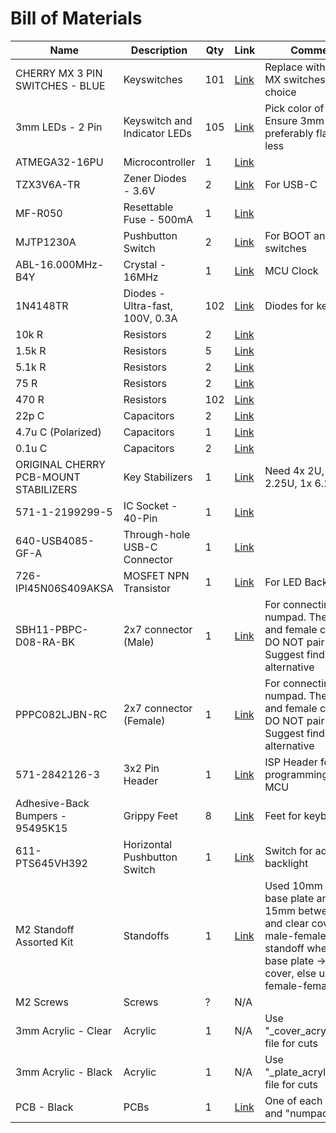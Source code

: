# Bill of Materials
|Name                                 |Description                    |Qty|Link                                                                                                                                                       |Comments                                                                                                                                                             |
|-------------------------------------|-------------------------------|---|-----------------------------------------------------------------------------------------------------------------------------------------------------------|---------------------------------------------------------------------------------------------------------------------------------------------------------------------|
|CHERRY MX 3 PIN SWITCHES - BLUE      |Keyswitches                    |101|[Link](https://kbdfans.com/collections/cherry-switches/products/cherry-mx-swtich?variant=36019543757)                                                              |Replace with 3-pin MX switches of choice                                                                                                                             |
|3mm LEDs - 2 Pin                     |Keyswitch and Indicator LEDs   |105|[Link](https://www.amazon.ca/DiCUNO-1000pcs-Emitting-Diffused-Assorted/dp/B07KGQMGY7)                                                                              |Pick color of choice. Ensure 3mm and preferably flange-less                                                                                                          |
|ATMEGA32-16PU                        |Microcontroller                |1  |[Link](https://www.mouser.ca/ProductDetail/Microchip-Technology-Atmel/ATMEGA32-16PU?qs=%2Fha2pyFaduhQ%252BjznIsBMMDD4Ut9L03lvWpPLOVxOvPMD5rMCDWFIcw%3D%3D)         |                                                                                                                                                                     |
|TZX3V6A-TR                           |Zener Diodes - 3.6V            |2  |[Link](https://www.mouser.ca/ProductDetail/Vishay-Semiconductors/TZX3V6A-TR?qs=oNDV51lhjENtvfdCBFOJTw%3D%3D)                                                       |For USB-C                                                                                                                                                            |
|MF-R050                              |Resettable Fuse - 500mA        |1  |[Link](https://www.mouser.ca/ProductDetail/Bourns/MF-R050?qs=A6omU7D3gEWzJRzbTsuTwA%3D%3D)                                                                         |                                                                                                                                                                     |
|MJTP1230A                            |Pushbutton Switch              |2  |[Link](https://www.mouser.ca/ProductDetail/Apem/MJTP1230A?qs=%2Fha2pyFaduipxfPB5lDqHfqXDM4njKwm508hyzSpFCUamyjFFlHdAQ%3D%3D)                                       |For BOOT and RESET switches                                                                                                                                          |
|ABL-16.000MHz-B4Y                    |Crystal - 16MHz                |1  |[Link](https://www.mouser.ca/ProductDetail/ABRACON/ABL-16000MHz-B4Y?qs=%2Fha2pyFaduicBcwqwdQ1HEGUX5ZF7IBYEFtpE2leoVOZgwPGCaR8TA%3D%3D)                             |MCU Clock                                                                                                                                                            |
|1N4148TR                             |Diodes - Ultra-fast, 100V, 0.3A|102|[Link](https://www.mouser.ca/ProductDetail/onsemi-Fairchild/1N4148TR?qs=%2Fha2pyFadugUatyoICGt8k2IKzLxziQ7N4eIbtxWJBk=)                                            |Diodes for keys                                                                                                                                                      |
|10k R                                |Resistors                      |2  |[Link](https://www.mouser.ca/ProductDetail/YAGEO/MFR-12FRF52-10K?qs=19cKSROHwrBLAZVjkXsohw%3D%3D)                                                                  |                                                                                                                                                                     |
|1.5k R                               |Resistors                      |5  |[Link](https://www.mouser.ca/ProductDetail/YAGEO/MFR-12FTF52-1K5?qs=oAGoVhmvjhypP%2FVrWmgF1g%3D%3D)                                                                |                                                                                                                                                                     |
|5.1k R                               |Resistors                      |2  |[Link](https://www.mouser.ca/ProductDetail/YAGEO/MFR-12FTF52-5K1?qs=oAGoVhmvjhy1wGcoKYGIuA%3D%3D)                                                                  |                                                                                                                                                                     |
|75 R                                 |Resistors                      |2  |[Link](https://www.mouser.ca/ProductDetail/YAGEO/CFR-12JR-52-75R?qs=%2Fha2pyFadugHs2BQM7MRzz%2F%2FIkne3TqzaZwLTCECnjPcWlUyfKY9aw%3D%3D)                            |                                                                                                                                                                     |
|470 R                                |Resistors                      |102|[Link](https://www.mouser.ca/ProductDetail/YAGEO/CFR-12JT-52-470R?qs=sGAEpiMZZMtG0KNrPCHnjXb9qW87MP8uBQR6Le236lY%3D)                                               |                                                                                                                                                                     |
|22p C                                |Capacitors                     |2  |[Link](https://www.mouser.ca/ProductDetail/Murata-Electronics/RCE5C2A220J0A2H03B?qs=%2Fha2pyFadug6UtGWlBwvMV6TLrN9jvwOkKjSPug4lUyMhXKRo1b6e1P4ekiGFOjq)            |                                                                                                                                                                     |
|4.7u C (Polarized)                   |Capacitors                     |1  |[Link](https://www.mouser.ca/ProductDetail/Nichicon/UMT1H4R7MDD1TP?qs=Q7H%2Fb6Evq9zwCrKrvu5SEQ%3D%3D)                                                              |                                                                                                                                                                     |
|0.1u C                               |Capacitors                     |2  |[Link](https://www.mouser.ca/ProductDetail/Murata-Electronics/RDER71H104K0M1H03A?qs=%2Fha2pyFadujgy%252BMgGTakhX3yFFVoBbBdSga7XNMVIKy7xlkUmRFhCEFdhCswaFol)        |                                                                                                                                                                     |
|ORIGINAL CHERRY PCB-MOUNT STABILIZERS|Key Stabilizers                |1  |[Link](https://kbdfans.com/products/cherry-original-pcb-stabilizers?variant=39444796997771)                                                                        |Need 4x 2U, 2x 2.25U, 1x 6.25U                                                                                                                                       |
|571-1-2199299-5                      |IC Socket - 40-Pin             |1  |[Link](https://www.digikey.ca/en/products/detail/te-connectivity-amp-connectors/1-2199299-5/5022052?s=N4IgTCBcDaIAQEYC0YEE41g0grCAugL5A)                           |                                                                                                                                                                     |
|640-USB4085-GF-A                     |Through-hole USB-C Connector   |1  |[Link](https://www.digikey.ca/en/products/detail/gct/USB4085-GF-A/9859662?s=N4IgTCBcDaIKoGUBCAWADADgKwFoDiAYjgIIgC6AvkA)                                           |                                                                                                                                                                     |
|726-IPI45N06S409AKSA                 |MOSFET NPN Transistor          |1  |[Link](https://www.digikey.ca/en/products/detail/IPP060N06NAKSA1/IPP060N06NAKSA1-ND/3687558?utm_campaign=buynow&utm_medium=aggregator&curr=cad&utm_source=octopart)|For LED Backlighting                                                                                                                                                 |
|SBH11-PBPC-D08-RA-BK                 |2x7 connector (Male)           |1  |[Link](https://www.digikey.ca/en/products/detail/sullins-connector-solutions/SBH11-PBPC-D08-RA-BK/1990072)                                                         |For connecting numpad. The male and female connector DO NOT pair up well. Suggest finding alternative                                                                |
|PPPC082LJBN-RC                       |2x7 connector (Female)         |1  |[Link](https://www.digikey.ca/en/products/detail/sullins-connector-solutions/PPPC082LJBN-RC/776019)                                                                |For connecting numpad. The male and female connector DO NOT pair up well. Suggest finding alternative                                                                |
|571-2842126-3                        |3x2 Pin Header                 |1  |[Link](https://www.digikey.ca/en/products/detail/amphenol-icc-fci/10129381-906001BLF/7916070?s=N4IgTCBcDaIIwAY5gJwGYAccC0KEDYEkAhAGQDEQBdAXyA)                     |ISP Header for programming the MCU                                                                                                                                   |
|Adhesive-Back Bumpers - 95495K15     |Grippy Feet                    |8  |[Link](https://www.mcmaster.com/catalog/127/4126)                                                                                                                  |Feet for keyboard                                                                                                                                                    |
|611-PTS645VH392                      |Horizontal Pushbutton Switch   |1  |[Link](https://www.digikey.ca/en/products/detail/c-k/PTS645VH39-2-LFS/1146767?s=N4IgTCBcDaIAoBUDKA2ALAVgGoAkDMAnGADIBiSIAugL5A)                                    |Switch for adjusting backlight                                                                                                                                       |
|M2 Standoff Assorted Kit             |Standoffs                      |1  |[Link](https://www.amazon.ca/Litorange-320PCS-Standoff-Assorted-Assortment/dp/B07D78PFQL)                                                                          |Used 10mm between base plate and PCB. 15mm between PCB and clear cover. Use male-female on one standoff when going base plate -> PCB -> cover, else use female-female|
|M2 Screws                            |Screws                         |?  |N/A                                                                                                                                                        |                                                                                                                                                                     |
|3mm Acrylic - Clear                  |Acrylic                        |1  |N/A                                                                                                                                                        |Use "_cover_acrylic_clear" file for cuts                                                                                                                             |
|3mm Acrylic - Black                  |Acrylic                        |1  |N/A                                                                                                                                                        |Use "_plate_acrylic_black" file for cuts                                                                                                                             |
|PCB - Black                          |PCBs                           |1  |[Link](https://jlcpcb.com/)                                                                                                                                        |One of each "main" and "numpad"                                                                                                                                      |